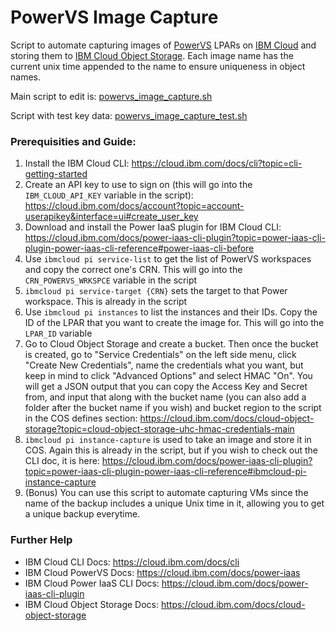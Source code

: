 # PowerVS Image Capture

Script to automate capturing images of [PowerVS](https://www.ibm.com/products/power-virtual-server) LPARs on [IBM Cloud](https://www.ibm.com/cloud) and storing them to [IBM Cloud Object Storage](https://www.ibm.com/ca-en/cloud/object-storage). Each image name has the current unix time appended to the name to ensure uniqueness in object names.

Main script to edit is: [powervs_image_capture.sh](https://github.com/emaadparacha/PowerVS-Image-Capture/blob/main/powervs_image_capture.sh)

Script with test key data: [powervs_image_capture_test.sh](https://github.com/emaadparacha/PowerVS-Image-Capture/blob/main/powervs_image_capture_test.sh)

### Prerequisities and Guide:

1. Install the IBM Cloud CLI: https://cloud.ibm.com/docs/cli?topic=cli-getting-started
2. Create an API key to use to sign on (this will go into the `IBM_CLOUD_API_KEY` variable in the script): https://cloud.ibm.com/docs/account?topic=account-userapikey&interface=ui#create_user_key
3. Download and install the Power IaaS plugin for IBM Cloud CLI: https://cloud.ibm.com/docs/power-iaas-cli-plugin?topic=power-iaas-cli-plugin-power-iaas-cli-reference#power-iaas-cli-before
4. Use `ibmcloud pi service-list` to get the list of PowerVS workspaces and copy the correct one's CRN. This will go into the `CRN_POWERVS_WRKSPCE` variable in the script
5. `ibmcloud pi service-target {CRN}` sets the target to that Power workspace. This is already in the script
6. Use `ibmcloud pi instances` to list the instances and their IDs. Copy the ID of the LPAR that you want to create the image for. This will go into the `LPAR_ID` variable
7. Go to Cloud Object Storage and create a bucket. Then once the bucket is created, go to "Service Credentials" on the left side menu, click "Create New Credentials", name the credentials what you want, but keep in mind to click "Advanced Options" and select HMAC "On". You will get a JSON output that you can copy the Access Key and Secret from, and input that along with the bucket name (you can also add a folder after the bucket name if you wish) and bucket region to the script in the COS defines section: https://cloud.ibm.com/docs/cloud-object-storage?topic=cloud-object-storage-uhc-hmac-credentials-main
8. `ibmcloud pi instance-capture` is used to take an image and store it in COS. Again this is already in the script, but if you wish to check out the CLI doc, it is here: https://cloud.ibm.com/docs/power-iaas-cli-plugin?topic=power-iaas-cli-plugin-power-iaas-cli-reference#ibmcloud-pi-instance-capture
9. (Bonus) You can use this script to automate capturing VMs since the name of the backup includes a unique Unix time in it, allowing you to get a unique backup everytime.

### Further Help
* IBM Cloud CLI Docs: https://cloud.ibm.com/docs/cli
* IBM Cloud PowerVS Docs: https://cloud.ibm.com/docs/power-iaas
* IBM Cloud Power IaaS CLI Docs: https://cloud.ibm.com/docs/power-iaas-cli-plugin
* IBM Cloud Object Storage Docs: https://cloud.ibm.com/docs/cloud-object-storage

